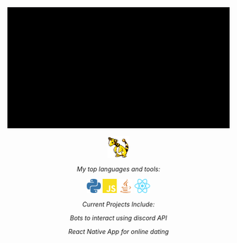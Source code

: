 <div align='center'>
  
<img width="900" img height="275" src="images/Github-Intro.gif">
<p></p>
<img height="50" src="images/ampharos.gif">

<p><em>My top languages and tools:</em></p>
<code><img height="32" src="images/python.svg"></code>
<code><img height="32" src="images/javascript.svg"></code>
<code><img height="32" src="images/java.svg"></code>
<code><img height="32" src="images/React-icon.svg.png"></code>

  <p></p>
<p><em>Current Projects Include:</em></p>
  <p><em>Bots to interact using discord API</em></p>
  <p><em>React Native App for online dating</em></p>
<br />

</div>

<!--
**mharrison7787/mharrison7787** is a ✨ _special_ ✨ repository because its `README.md` (this file) appears on your GitHub profile.

Here are some ideas to get you started:

- 🔭 I’m currently working on ...
- 🌱 I’m currently learning ...
- 👯 I’m looking to collaborate on ...
- 🤔 I’m looking for help with ...
- 💬 Ask me about ...
- 📫 How to reach me: ...
- 😄 Pronouns: ...
- ⚡ Fun fact: ...
--> 
